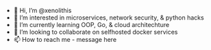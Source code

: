 - 👋 Hi, I’m @xenolithis
- 👀 I’m interested in microservices, network security, & python hacks
- 🌱 I’m currently learning OOP, Go, & cloud architechture
- 💞️ I’m looking to collaborate on selfhosted docker services
- 📫 How to reach me - message here

<!---
xenolithis/xenolithis is a ✨ special ✨ repository because its `README.md` (this file) appears on your GitHub profile.
You can click the Preview link to take a look at your changes.
--->
